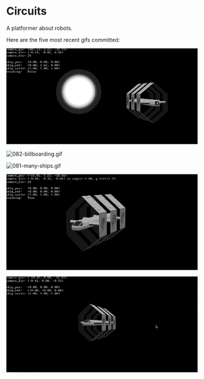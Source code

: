 # Circuits
A platformer about robots.

Here are the five most recent gifs committed:

![083-big-flat-sun.gif](gifs/083-big-flat-sun.gif?raw=true "083-big-flat-sun")

![082-billboarding.gif](gifs/082-billboarding.gif?raw=true "082-billboarding")

![081-many-ships.gif](gifs/081-many-ships.gif?raw=true "081-many-ships")

![080-3d-object-tracking.gif](gifs/080-3d-object-tracking.gif?raw=true "080-3d-object-tracking")

![079-3d-model-xforms.gif](gifs/079-3d-model-xforms.gif?raw=true "079-3d-model-xforms")
